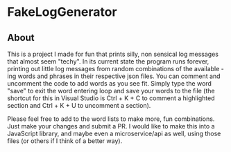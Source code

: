 # FakeLogGenerator

## About

This is a project I made for fun that prints silly, non sensical log messages that almost seem "techy". In its current state the program runs forever, printing out little log messages from random combinations of the available -ing words and phrases in their respective json files. You can comment and uncomment the code to add words as you see fit. Simply type the word "save" to exit the word entering loop and save your words to the file (the shortcut for this in Visual Studio is Ctrl + K + C to comment a highlighted section and Ctrl + K + U to uncomment a section).

Please feel free to add to the word lists to make more, fun combinations. Just make your changes and submit a PR. I would like to make this into a JavaScript library, and maybe even a microservice/api as well, using those files (or others if I think of a better way).
